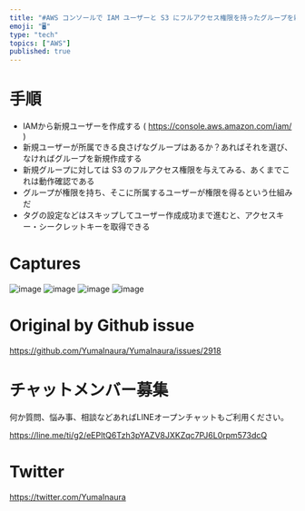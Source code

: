 ```yaml
---
title: "#AWS コンソールで IAM ユーザーと S3 にフルアクセス権限を持ったグループを新規作成してアクセスキーとシークレットキーを得る例 "
emoji: "🖥"
type: "tech"
topics: ["AWS"]
published: true
---
```


# 手順

- IAMから新規ユーザーを作成する ( https://console.aws.amazon.com/iam/ )
- 新規ユーザーが所属できる良さげなグループはあるか？あればそれを選び、なければグループを新規作成する
- 新規グループに対しては S3 のフルアクセス権限を与えてみる、あくまでこれは動作確認である
- グループが権限を持ち、そこに所属するユーザーが権限を得るという仕組みだ
- タグの設定などはスキップしてユーザー作成成功まで進むと、アクセスキー・シークレットキーを取得できる


# Captures

![image](https://user-images.githubusercontent.com/13635059/71774814-baa3b400-2fb8-11ea-860f-2bd9a8552dd0.png)
![image](https://user-images.githubusercontent.com/13635059/71774815-becfd180-2fb8-11ea-8ad1-c55261d08896.png)
![image](https://user-images.githubusercontent.com/13635059/71774816-c1cac200-2fb8-11ea-834d-c6ad988ad023.png)
![image](https://user-images.githubusercontent.com/13635059/71774818-c4c5b280-2fb8-11ea-9a9e-1a484352963e.png)


# Original by Github issue

https://github.com/YumaInaura/YumaInaura/issues/2918








<!-- Update From Qiita API -->

# チャットメンバー募集


何か質問、悩み事、相談などあればLINEオープンチャットもご利用ください。

https://line.me/ti/g2/eEPltQ6Tzh3pYAZV8JXKZqc7PJ6L0rpm573dcQ





# Twitter


https://twitter.com/YumaInaura


<!-- Update From Qiita API -->


